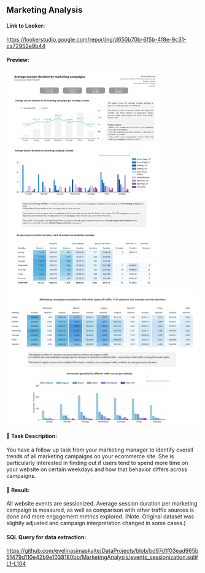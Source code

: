 ## Marketing Analysis

#### Link to Looker:
https://lookerstudio.google.com/reporting/d650b70b-6f5b-4f8e-9c31-ca72952e9b44

#### Preview:
<img src="https://github.com/evelinasimaskaite/DataProjects/blob/main/MarketingAnalysis/marketing_analysis_pic1.png" width="400" height="570" /> <img src="https://github.com/evelinasimaskaite/DataProjects/blob/main/MarketingAnalysis/marketing_analysis_pic2.png" width="500" height="350" />

#### :balloon: Task Description:
You have a follow up task from your marketing manager to identify overall trends of all marketing campaigns on your ecommerce site. She is particularly interested in finding out if users tend to spend more time on your website on certain weekdays and how that behavior differs across campaigns.

#### :balloon: Result:
All website events are sessionized. Average session duration per marketing campaign is measured, as well as comparison with other traffic sources is done and more engagement metrics explored. (Note. Original dataset was slightly adjusted and campaign interpretation changed in some cases.)

#### SQL Query for data extraction:
https://github.com/evelinasimaskaite/DataProjects/blob/bd97d1f03ead965b51479d110e42b9e1038180bb/MarketingAnalysis/events_sessionization.sql#L1-L104


